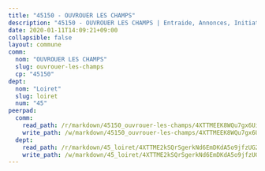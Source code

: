 ```yaml
---
title: "45150 - OUVROUER LES CHAMPS"
description: "45150 - OUVROUER LES CHAMPS | Entraide, Annonces, Initiatives"
date: 2020-01-11T14:09:21+09:00
collapsible: false
layout: commune
comm:
  nom: "OUVROUER LES CHAMPS"
  slug: ouvrouer-les-champs
  cp: "45150"
dept:
  nom: "Loiret"
  slug: loiret
  num: "45"
peerpad:
  comm:
    read_path: /r/markdown/45150_ouvrouer-les-champs/4XTTMEEK8WQu7gx6UiLUACb2qUpRMjhDEYHrM6vJsmrpTeD9U
    write_path: /w/markdown/45150_ouvrouer-les-champs/4XTTMEEK8WQu7gx6UiLUACb2qUpRMjhDEYHrM6vJsmrpTeD9U-K3TgV4L7pjeG7bpPWKNUPzhrpcTZAVd7i6WEpCi7qnkkSSVdErsoU4emP5yRwAcBqZt5aJzzKntZAF9AzLVnk8jSUVdP3ebN9DdwAwnFfbwr8C1SdQmJevXrzGmPJfc1LJjiav34
  dept:
    read_path: /r/markdown/45_loiret/4XTTME2kSQrSgerkNd6EmDKdA5o9jfzUG2SAG8C2qVYb3YXN4
    write_path: /w/markdown/45_loiret/4XTTME2kSQrSgerkNd6EmDKdA5o9jfzUG2SAG8C2qVYb3YXN4-K3TgULpEDoP6p5UphGUnEGQQDb2AQTj81Z2trE1ZVsdtBZSXUbkVLE9oEias3DdMz5vmgxRH8ErfnuyVj2VYfJxxhBMoq5ZxQCDrb2jTVFkww5uEThgDKwT8pF9LfJGTpqNraKjJ
---
```


